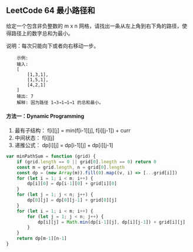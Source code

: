<h2 id='1'>LeetCode 64 最小路径和 </h2>
给定一个包含非负整数的 m x n 网格，请找出一条从左上角到右下角的路径，使得路径上的数字总和为最小。

说明：每次只能向下或者向右移动一步。

        示例:
        输入:
        [
            [1,3,1],
            [1,5,1],
            [4,2,1]
        ]
        输出: 7
        解释: 因为路径 1→3→1→1→1 的总和最小。

#### 方法一：Dynamic Programming

1. 最有子结构： f[i][j] = min(f[i-1][j], f[i][j-1]) + curr
2. 中间状态： f[i][j]
3. 递推公式： dp[i][j] = dp[i-1][j] + dp[i][j-1]

```javascript
var minPathSum = function (grid) {
    if (grid.length == 0 || grid[0].lnegth == 0) return 0
    const m = grid.length, n = grid[0].length
    const dp = (new Array(m)).fill(0).map((v, i) => [...grid[i]])
    for (let i = 1; i < m; i++) {
        dp[i][0] = dp[i-1][0] + grid[i][0]
    }
    for (let j = 1; j < n; j++) {
        dp[0][j] = dp[0][j-1] + grid[0][j]
    }
    for (let i = 1; i < m; i++) {
        for (let j = 1; j < n; j++) {
            dp[i][j] = Math.min(dp[i-1][j], dp[i][j-1]) + grid[i][j]
        }
    }
    return dp[m-1][n-1]
}
```

